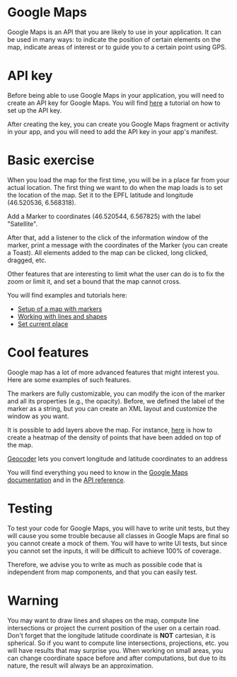 # Google Maps
Google Maps is an API that you are likely to use in your application. It can be used in many ways: to indicate the position of certain elements on the map, indicate areas of interest or to guide you to a certain point using GPS.

# API key
Before being able to use Google Maps in your application, you will need to create an API key for Google Maps. You will find [here](https://developers.google.com/maps/documentation/android-sdk/get-api-key) a tutorial on how to set up the API key.

After creating the key, you can create you Google Maps fragment or activity in your app, and you will need to add the API key in your app's manifest.

# Basic exercise
When you load the map for the first time, you will be in a place far from your actual location. The first thing we want to do when the map loads is to set the location of the map. Set it to the EPFL latitude and longitude (46.520536, 6.568318).

Add a Marker to coordinates (46.520544, 6.567825) with the label "Satellite". 

After that, add a listener to the click of the information window of the marker, print a message with the coordinates of the Marker (you can create a Toast). All elements added to the map can be clicked, long clicked, dragged, etc.

Other features that are interesting to limit what the user can do is to fix the zoom or limit it, and set a bound that the map cannot cross.

You will find examples and tutorials here:
- [Setup of a map with markers](https://developers.google.com/maps/documentation/android-sdk/map-with-marker)
- [Working with lines and shapes](https://developers.google.com/maps/documentation/android-sdk/polygon-tutorial)
- [Set current place](https://developers.google.com/maps/documentation/android-sdk/current-place-tutorial)

# Cool features
Google map has a lot of more advanced features that might interest you. Here are some examples of such features.

The markers are fully customizable, you can modify the icon of the marker and all its properties (e.g., the opacity). Before, we defined the label of the marker as a string, but you can create an XML layout and customize the window as you want.

It is possible to add layers above the map. For instance, [here](https://developers.google.com/maps/documentation/android-sdk/utility/heatmap) is how to create a heatmap of the density of points that have been added on top of the map.

[Geocoder](https://developer.android.com/reference/android/location/Geocoder) lets you convert longitude and latitude coordinates to an address

You will find everything you need to know in the [Google Maps documentation](https://developers.google.com/maps/documentation/android-sdk/overview) and in the [API reference](https://developers.google.com/android/reference/com/google/android/gms/maps/package-summary).
# Testing
To test your code for Google Maps, you will have to write unit tests, but they will cause you some trouble because all classes in Google Maps are final so you cannot create a mock of them. 
You will have to write UI tests, but since you cannot set the inputs, it will be difficult to achieve 100% of coverage.

Therefore, we advise you to write as much as possible code that is independent from map components, and that you can easily test.

# Warning
You may want to draw lines and shapes on the map, compute line intersections or project the current position of the user on a certain road. Don't forget that the longitude latitude coordinate is **NOT** cartesian, it is spherical. So if you want to compute line intersections, projections, etc. you will have results that may surprise you. When working on small areas, you can change coordinate space before and after computations, but due to its nature, the result will always be an approximation.